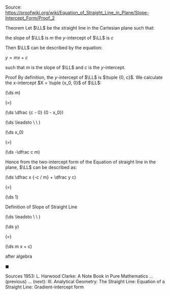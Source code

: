 # 

Source: https://proofwiki.org/wiki/Equation_of_Straight_Line_in_Plane/Slope-Intercept_Form/Proof_2

Theorem
Let $\LL$ be the straight line in the Cartesian plane such that:

the slope of $\LL$ is $m$
the $y$-intercept of $\LL$ is $c$

Then $\LL$ can be described by the equation:

$y = m x + c$

such that $m$ is the slope of $\LL$ and $c$ is the $y$-intercept.


Proof
By definition, the $y$-intercept of $\LL$ is $\tuple {0, c}$.
We calculate the $x$-intercept $X = \tuple {x_0, 0}$ of $\LL$:














\(\ds m\)

\(=\)







\(\ds \dfrac {c - 0} {0 - x_0}\)














\(\ds \leadsto \ \ \)





\(\ds x_0\)

\(=\)







\(\ds -\dfrac c m\)










Hence from the two-intercept form of the Equation of straight line in the plane, $\LL$ can be described as:














\(\ds \dfrac x {-c / m} + \dfrac y c\)

\(=\)







\(\ds 1\)





Definition of Slope of Straight Line








\(\ds \leadsto \ \ \)





\(\ds y\)

\(=\)







\(\ds m x + c\)





after algebra



$\blacksquare$


Sources
1953: L. Harwood Clarke: A Note Book in Pure Mathematics ... (previous) ... (next): $\text {III}$. Analytical Geometry: The Straight Line: Equation of a Straight Line: Gradient-intercept form




